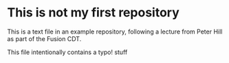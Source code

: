 # This is not my first repository

This is a text file in an example repository, following a lecture from Peter Hill as part of the Fusion CDT.

This file intentionally contains a typo!
stuff
